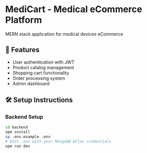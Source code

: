 # MediCart - Medical eCommerce Platform

MERN stack application for medical devices eCommerce

## 🚀 Features
- User authentication with JWT
- Product catalog management
- Shopping cart functionality
- Order processing system
- Admin dashboard

## 🛠️ Setup Instructions

### Backend Setup
```bash
cd backend
npm install
cp .env.example .env
# Edit .env with your MongoDB Atlas credentials
npm run dev